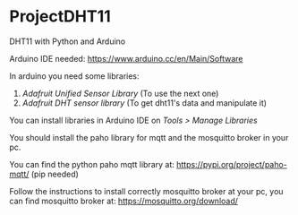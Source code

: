 # ProjectDHT11
DHT11 with Python and Arduino

Arduino IDE needed: https://www.arduino.cc/en/Main/Software

In arduino you need some libraries: 
1. *Adafruit Unified Sensor Library* (To use the next one)
2. *Adafruit DHT sensor library* (To get dht11's data and manipulate it)

You can install libraries in Arduino IDE on *Tools > Manage Libraries*

You should install the paho library for mqtt and the mosquitto broker in your pc.

You can find the python paho mqtt library at: https://pypi.org/project/paho-mqtt/ (pip needed)

Follow the instructions to install correctly mosquitto broker at your pc, you can find mosquitto broker at: https://mosquitto.org/download/
